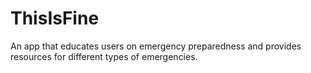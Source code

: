 # ThisIsFine
An app that educates users on emergency preparedness and provides resources for different types of emergencies.
